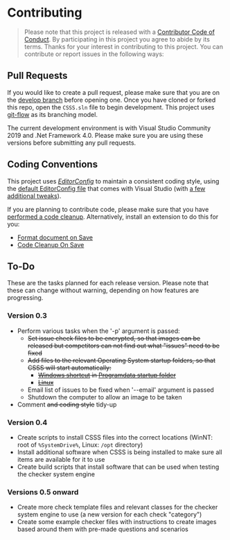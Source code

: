 # Contributing
> Please note that this project is released with a [Contributor Code of Conduct](#CODE_OF_CONDUCT.md). By participating in this project you agree to abide by its terms.
Thanks for your interest in contributing to this project. You can contribute or report issues in the following ways:

## Pull Requests
If you would like to create a pull request, please make sure that you are on the [develop branch](https://github.com/stuajnht/CSSS/tree/develop) before opening one. Once you have cloned or forked this repo, open the `CSSS.sln` file to begin development. This project uses [git-flow](https://github.com/nvie/gitflow) as its branching model.

The current development environment is with Visual Studio Community 2019 and .Net Framework 4.0. Please make sure you are using these versions before submitting any pull requests.

## Coding Conventions
This project uses [*EditorConfig*](https://editorconfig.org/) to maintain a consistent coding style, using the [default EditorConfig file](https://docs.microsoft.com/en-gb/visualstudio/ide/editorconfig-code-style-settings-reference#example-editorconfig-file) that comes with Visual Studio (with [a few additional tweaks](.editorconfig)).

If you are planning to contribute code, please make sure that you have [performed a code cleanup](https://docs.microsoft.com/en-us/visualstudio/ide/code-styles-and-code-cleanup?#apply-code-styles). Alternatively, install an extension to do this for you:

* [Format document on Save](https://marketplace.visualstudio.com/items?itemName=mynkow.FormatdocumentonSave)
* [Code Cleanup On Save](https://marketplace.visualstudio.com/items?itemName=MadsKristensen.CodeCleanupOnSave)

## To-Do
These are the tasks planned for each release version. Please note that these can change without warning, depending on how features are progressing.

### Version 0.3
* Perform various tasks when the '-p' argument is passed:
  * ~~Set issue check files to be encrypted, so that images can be released but competitors can not find out what "issues" need to be fixed~~
  * ~~Add files to the relevant Operating System startup folders, so that CSSS will start automatically:~~
    * ~~[Windows shortcut](http://stackoverflow.com/a/19914018) in [Programdata startup folder](https://www.kiloroot.com/all-users-or-common-startup-folder-locations-launch-programs-at-window-login-windows-server-2008-r2-2012-2012-r2/)~~
    * ~~[Linux](http://raspberrypi.stackexchange.com/a/5159)~~
  * Email list of issues to be fixed when '--email' argument is passed
  * Shutdown the computer to allow an image to be taken
* Comment ~~and coding style~~ tidy-up

### Version 0.4
* Create scripts to install CSSS files into the correct locations (WinNT: root of `%SystemDrive%`, Linux: `/opt` directory)
* Install additional software when CSSS is being installed to make sure all items are available for it to use
* Create build scripts that install software that can be used when testing the checker system engine

### Versions 0.5 onward
* Create more check template files and relevant classes for the checker system engine to use (a new version for each check "category")
* Create some example checker files with instructions to create images based around them with pre-made questions and scenarios
